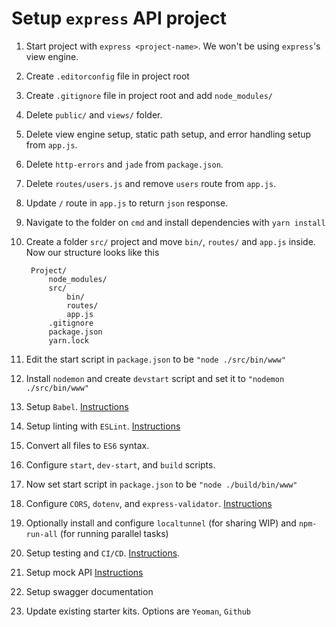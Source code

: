 # Setup `express` API project

1. Start project with `express <project-name>`. We won't be using `express`'s view engine.
1. Create `.editorconfig` file in project root
1. Create `.gitignore` file in project root and add `node_modules/`
1. Delete `public/` and `views/` folder.
1. Delete view engine setup, static path setup, and error handling setup from `app.js`.
1. Delete `http-errors` and `jade` from `package.json`.
1. Delete `routes/users.js` and remove `users` route from `app.js`.
1. Update `/` route in `app.js` to return `json` response.
1. Navigate to the folder on `cmd` and install dependencies with `yarn install`
1. Create a folder `src/` project and move `bin/`, `routes/` and `app.js` inside. Now our structure looks like this

        Project/
            node_modules/
            src/
                bin/
                routes/
                app.js
            .gitignore
            package.json
            yarn.lock

1. Edit the start script in `package.json` to be `"node ./src/bin/www"`
1. Install `nodemon` and create `devstart` script and set it to `"nodemon ./src/bin/www"`
1. Setup `Babel`. [Instructions](express-setup.md#babel)
1. Setup linting with `ESLint`. [Instructions](express-setup.md#eslint)
1. Convert all files to `ES6` syntax.
1. Configure `start`, `dev-start`, and `build` scripts.
1. Now set start script in `package.json` to be `"node ./build/bin/www"`
1. Configure `CORS`, `dotenv`, and `express-validator`. [Instructions](express-setup.md#cors-dotenv-express-validator)
1. Optionally install and configure `localtunnel` (for sharing WIP) and `npm-run-all` (for running parallel tasks)
1. Setup testing and `CI/CD`. [Instructions](express-setup.md#test-and-cicd).
1. Setup mock API [Instructions](express-setup.md#setup-mock-api)
1. Setup swagger documentation
1. Update existing starter kits. Options are `Yeoman`, `Github`
